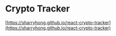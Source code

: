 # Crypto Tracker

[https://sharryhong.github.io/react-crypto-tracker](https://sharryhong.github.io/react-crypto-tracker)
